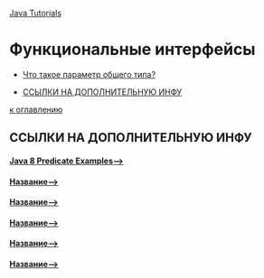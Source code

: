 [Java Tutorials](README.md)

# Функциональные интерфейсы
+ [Что такое параметр общего типа?](#Что-такое-параметр-общего-типа)


+ [ССЫЛКИ НА ДОПОЛНИТЕЛЬНУЮ ИНФУ](#ССЫЛКИ-НА-ДОПОЛНИТЕЛЬНУЮ-ИНФУ)



[к оглавлению](#Функциональные-интерфейсы)




## ССЫЛКИ НА ДОПОЛНИТЕЛЬНУЮ ИНФУ
#### [Java 8 Predicate Examples-->]( https://mkyong.com/java8/java-8-predicate-examples/ )
#### [Название-->]( Ссылка )
#### [Название-->]( Ссылка )
#### [Название-->]( Ссылка )
#### [Название-->]( Ссылка )
#### [Название-->]( Ссылка )
